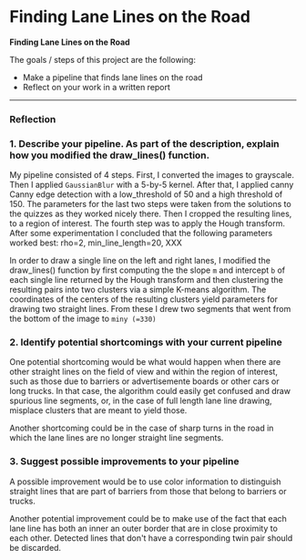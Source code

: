 # **Finding Lane Lines on the Road** 

**Finding Lane Lines on the Road**

The goals / steps of this project are the following:
* Make a pipeline that finds lane lines on the road
* Reflect on your work in a written report


[//]: # (Image References)

[image1]: ./examples/grayscale.jpg "Grayscale"

---

### Reflection

### 1. Describe your pipeline. As part of the description, explain how you modified the draw_lines() function.

My pipeline consisted of 4 steps. First, I converted the images to grayscale.
Then I applied `GaussianBlur` with a 5-by-5 kernel.
After that, I applied canny Canny edge detection with  a low_threshold of 50 and a high threshold of 150. The parameters for the last two steps were taken from the solutions to the quizzes as they worked nicely there. 
Then I cropped the resulting lines, to a region of interest.
The fourth step was to apply the Hough transform. After some experimentation I concluded that the following parameters worked best: rho=2, min_line_length=20,  XXX

In order to draw a single line on the left and right lanes, I modified the draw_lines() function by first
computing the the slope `m` and intercept `b` of each single line returned by the Hough transform and then clustering the resulting pairs into two clusters via a simple K-means algorithm. The coordinates of the centers of the resulting clusters yield parameters for drawing two straight lines. From these I drew two segments that went from the bottom of the image to `miny (=330)`


### 2. Identify potential shortcomings with your current pipeline


One potential shortcoming would be what would happen when there are other straight lines on the field of view
and within the region of interest, such as those due to barriers or advertisemente boards or other cars or long trucks. In that case, the algorithm could easily get confused and draw spurious line segments, or, in the case of full length lane line drawing, misplace clusters that are meant to yield those.

Another shortcoming could be in the case of sharp turns in the road in which the lane lines are no longer straight line segments.


### 3. Suggest possible improvements to your pipeline

A possible improvement would be to use color information to distinguish straight lines that are part of barriers 
from those that belong to barriers or trucks.

Another potential improvement could be to make use of the fact that each lane line has both an inner an outer border that are in close proximity to each other. Detected lines that don't have a corresponding twin pair should be discarded.
